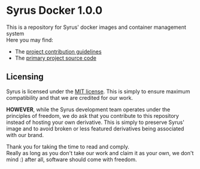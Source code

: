 # Syrus Docker 1.0.0

This is a repository for Syrus' docker images and container management system  
Here you may find:
- The [project contribution guidelines](CONTRIBUTING.md)
- The [primary project source code](tree/blob/src)

## Licensing

Syrus is licensed under the [MIT license]. This is simply to ensure maximum
compatibility and that we are credited for our work.

**HOWEVER**, while the Syrus development team operates under the principles of
freedom, we do ask that you contribute to this repository instead of hosting
your own derivative. This is simply to preserve Syrus' image and to avoid broken
or less featured derivatives being associated with our brand.

Thank you for taking the time to read and comply.  
Really as long as you don't take our work and claim it as your own,
we don't mind :) after all, software should come with freedom.

[MIT license]: LICENSE
